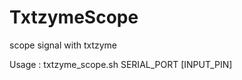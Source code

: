TxtzymeScope
============

scope signal with txtzyme 

Usage : txtzyme_scope.sh SERIAL_PORT [INPUT_PIN]
